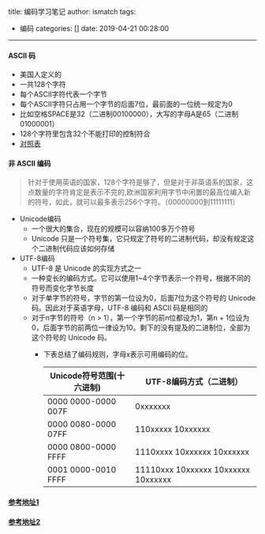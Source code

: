 title: 编码学习笔记
author: ismatch
tags:
  - 编码
categories: []
date: 2019-04-21 00:28:00
---
#### ASCII 码
- 美国人定义的
- 一共128个字符
- 每个ASCII字符代表一个字节
- 每个ASCII字符只占用一个字节的后面7位，最前面的一位统一规定为0
- 比如空格SPACE是32（二进制00100000），大写的字母A是65（二进制01000001）
- 128个字符里包含32个不能打印的控制符合
- [对照表](http://ascii.911cha.com)

#### 非 ASCII 编码
> 针对于使用英语的国家，128个字符是够了，但是对于非英语系的国家，这点数量的字符肯定是表示不完的,欧洲国家利用字节中闲置的最高位编入新的符号，如此，就可以最多表示256个字符。（00000000到11111111）
- Unicode编码
    - 一个很大的集合，现在的规模可以容纳100多万个符号
    - Unicode 只是一个符号集，它只规定了符号的二进制代码，却没有规定这个二进制代码应该如何存储
- UTF-8编码
    - UTF-8 是 Unicode 的实现方式之一
    - 一种变长的编码方式。它可以使用1~4个字节表示一个符号，根据不同的符号而变化字节长度
    - 对于单字节的符号，字节的第一位设为0，后面7位为这个符号的 Unicode 码。因此对于英语字母，UTF-8 编码和 ASCII 码是相同的
    - 对于n字节的符号（n > 1），第一个字节的前n位都设为1，第n + 1位设为0，后面字节的前两位一律设为10。剩下的没有提及的二进制位，全部为这个符号的 Unicode 码。
        - 下表总结了编码规则，字母x表示可用编码的位。

            Unicode符号范围(十六进制)   |      UTF-8编码方式（二进制）
            ---|---
            0000 0000-0000 007F | 0xxxxxxx
            0000 0080-0000 07FF | 110xxxxx 10xxxxxx
            0000 0800-0000 FFFF | 1110xxxx 10xxxxxx 10xxxxxx
            0001 0000-0010 FFFF | 11110xxx 10xxxxxx 10xxxxxx 10xxxxxx


#### [参考地址1](http://www.ruanyifeng.com/blog/2007/10/ascii_unicode_and_utf-8.html)

#### [参考地址2](https://wenku.baidu.com/view/8e8e0e9127fff705cc1755270722192e453658bd.html)